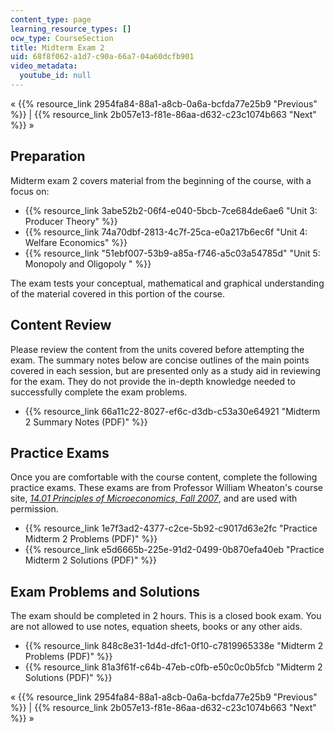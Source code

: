 ```yaml
---
content_type: page
learning_resource_types: []
ocw_type: CourseSection
title: Midterm Exam 2
uid: 68f8f062-a1d7-c90a-66a7-04a60dcfb901
video_metadata:
  youtube_id: null
---
```


« {{% resource_link 2954fa84-88a1-a8cb-0a6a-bcfda77e25b9 "Previous" %}} | {{% resource_link 2b057e13-f81e-86aa-d632-c23c1074b663 "Next" %}} »

Preparation
-----------

Midterm exam 2 covers material from the beginning of the course, with a focus on:

*   {{% resource_link 3abe52b2-06f4-e040-5bcb-7ce684de6ae6 "Unit 3: Producer Theory" %}}
*   {{% resource_link 74a70dbf-2813-4c7f-25ca-e0a217b6ec6f "Unit 4: Welfare Economics" %}}
*   {{% resource_link "51ebf007-53b9-a85a-f746-a5c03a54785d" "Unit 5: Monopoly and Oligopoly       " %}}

The exam tests your conceptual, mathematical and graphical understanding of the material covered in this portion of the course.

Content Review
--------------

Please review the content from the units covered before attempting the exam. The summary notes below are concise outlines of the main points covered in each session, but are presented only as a study aid in reviewing for the exam. They do not provide the in-depth knowledge needed to successfully complete the exam problems.

*   {{% resource_link 66a11c22-8027-ef6c-d3db-c53a30e64921 "Midterm 2 Summary Notes (PDF)" %}}

Practice Exams
--------------

Once you are comfortable with the course content, complete the following practice exams. These exams are from Professor William Wheaton's course site, [_14.01 Principles of Microeconomics, Fall 2007_](/courses/14-01-principles-of-microeconomics-fall-2007/), and are used with permission.

*   {{% resource_link 1e7f3ad2-4377-c2ce-5b92-c9017d63e2fc "Practice Midterm 2 Problems (PDF)" %}}
*   {{% resource_link e5d6665b-225e-91d2-0499-0b870efa40eb "Practice Midterm 2 Solutions (PDF)" %}}

Exam Problems and Solutions
---------------------------

The exam should be completed in 2 hours. This is a closed book exam. You are not allowed to use notes, equation sheets, books or any other aids.

*   {{% resource_link 848c8e31-1d4d-dfc1-0f10-c7819965338e "Midterm 2 Problems (PDF)" %}}
*   {{% resource_link 81a3f61f-c64b-47eb-c0fb-e50c0c0b5fcb "Midterm 2 Solutions (PDF)" %}}

« {{% resource_link 2954fa84-88a1-a8cb-0a6a-bcfda77e25b9 "Previous" %}} | {{% resource_link 2b057e13-f81e-86aa-d632-c23c1074b663 "Next" %}} »